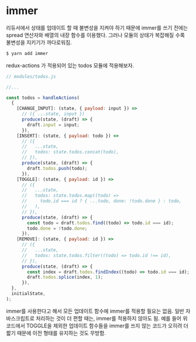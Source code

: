 # immer

리듀서에서 상태를 업데이트 할 때 불변성을 지켜야 하기 때문에 immer를 쓰기 전에는 spread 연산자와 배열의 내장 함수를 이용했다. 그러나 모듈의 상태가 복잡해질 수록 불변성을 지키기가 까다로워짐.

```sh
$ yarn add immer
```

redux-actions 가 적용되어 있는 todos 모듈에 적용해보자.

```js
// modules/todos.js

//...

const todos = handleActions(
  {
    [CHANGE_INPUT]: (state, { payload: input }) =>
      // ({ ...state, input })
      produce(state, (draft) => {
        draft.input = input;
      }),
    [INSERT]: (state, { payload: todo }) =>
      // ({
      //   ...state,
      //   todos: state.todos.concat(todo),
      // }),
      produce(state, (draft) => {
        draft.todos.push(todo);
      }),
    [TOGGLE]: (state, { payload: id }) =>
      // ({
      //   ...state,
      //   todos: state.todos.map((todo) =>
      //     todo.id === id ? { ...todo, done: !todo.done } : todo,
      //   ),
      // }),
      produce(state, (draft) => {
        const todo = draft.todos.find((todo) => todo.id === id);
        todo.done = !todo.done;
      }),
    [REMOVE]: (state, { payload: id }) =>
      // ({
      //   ...state,
      //   todos: state.todos.filter((todo) => todo.id !== id),
      // }),
      produce(state, (draft) => {
        const index = draft.todos.findIndex((todo) => todo.id === id);
        draft.todos.splice(index, 1);
      }),
  },
  initialState,
);
```

immer를 사용한다고 해서 모든 업데이트 함수에 immer를 적용할 필요는 없음. 일반 자바스크립트로 처리하는 것이 더 편할 때는, immer를 적용하지 않아도 됨. 예를 들어 위 코드에서 TOGGLE을 제외한 업데이트 함수들을 immer를 쓰지 않는 코드가 오히려 더 짧기 때문에 이전 형태를 유지하는 것도 무방함.